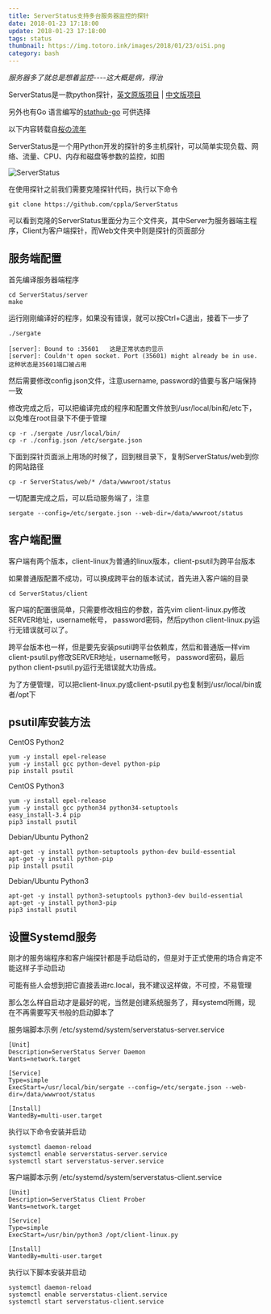```yaml
---
title: ServerStatus支持多台服务器监控的探针
date: 2018-01-23 17:18:00
update: 2018-01-23 17:18:00
tags: status
thumbnail: https://img.totoro.ink/images/2018/01/23/oiSi.png
category: bash
---
```


*服务器多了就总是想着监控----这大概是病，得治*

ServerStatus是一款python探针，[英文原版项目](https://github.com/BotoX/ServerStatus) | [中文版项目](https://github.com/cppla/ServerStatus)

另外也有Go 语言编写的[stathub-go](https://github.com/likexian/stathub-go/blob/master/README-ZH.md) 可供选择
<!--more-->
以下内容转载自[桜の流年](https://min.kiwi/serverstatus/)

ServerStatus是一个用Python开发的探针的多主机探针，可以简单实现负载、网络、流量、CPU、内存和磁盘等参数的监控，如图

![ServerStatus](https://img.totoro.ink/images/2018/01/23/oiSi.png)

在使用探针之前我们需要克隆探针代码，执行以下命令

```
git clone https://github.com/cppla/ServerStatus
```

可以看到克隆的ServerStatus里面分为三个文件夹，其中Server为服务器端主程序，Client为客户端探针，而Web文件夹中则是探针的页面部分

## 服务端配置

首先编译服务器端程序

```
cd ServerStatus/server
make
```

运行刚刚编译好的程序，如果没有错误，就可以按Ctrl+C退出，接着下一步了

```
./sergate

[server]: Bound to :35601   这是正常状态的显示
[server]: Couldn't open socket. Port (35601) might already be in use.   这种状态是35601端口被占用
```

然后需要修改config.json文件，注意username, password的值要与客户端保持一致

修改完成之后，可以把编译完成的程序和配置文件放到/usr/local/bin和/etc下，以免堆在root目录下不便于管理

```
cp -r ./sergate /usr/local/bin/
cp -r ./config.json /etc/sergate.json
```

下面到探针页面派上用场的时候了，回到根目录下，复制ServerStatus/web到你的网站路径

```
cp -r ServerStatus/web/* /data/wwwroot/status
```

一切配置完成之后，可以启动服务端了，注意

```
sergate --config=/etc/sergate.json --web-dir=/data/wwwroot/status
```

## 客户端配置

客户端有两个版本，client-linux为普通的linux版本，client-psutil为跨平台版本

如果普通版配置不成功，可以换成跨平台的版本试试，首先进入客户端的目录

```
cd ServerStatus/client
```

客户端的配置很简单，只需要修改相应的参数，首先vim client-linux.py修改SERVER地址，username帐号， password密码，然后python client-linux.py运行无错误就可以了。

跨平台版本也一样，但是要先安装psutil跨平台依赖库，然后和普通版一样vim client-psutil.py修改SERVER地址，username帐号， password密码，最后python client-psutil.py运行无错误就大功告成。

为了方便管理，可以把client-linux.py或client-psutil.py也复制到/usr/local/bin或者/opt下

## psutil库安装方法

CentOS Python2

```
yum -y install epel-release
yum -y install gcc python-devel python-pip
pip install psutil
```

CentOS Python3

```
yum -y install epel-release
yum -y install gcc python34 python34-setuptools
easy_install-3.4 pip
pip3 install psutil
```

Debian/Ubuntu Python2

```
apt-get -y install python-setuptools python-dev build-essential
apt-get -y install python-pip
pip install psutil
```

Debian/Ubuntu Python3

```
apt-get -y install python3-setuptools python3-dev build-essential
apt-get -y install python3-pip
pip3 install psutil
```

## 设置Systemd服务

刚才的服务端程序和客户端探针都是手动启动的，但是对于正式使用的场合肯定不能这样子手动启动

可能有些人会想到把它直接丢进rc.local，我不建议这样做，不可控，不易管理

那么怎么样自启动才是最好的呢，当然是创建系统服务了，拜systemd所赐，现在不再需要写天书般的启动脚本了

服务端脚本示例     /etc/systemd/system/serverstatus-server.service

```
[Unit]
Description=ServerStatus Server Daemon
Wants=network.target

[Service]
Type=simple
ExecStart=/usr/local/bin/sergate --config=/etc/sergate.json --web-dir=/data/wwwroot/status

[Install]
WantedBy=multi-user.target
```

执行以下命令安装并启动

```
systemctl daemon-reload
systemctl enable serverstatus-server.service
systemctl start serverstatus-server.service
```

客户端脚本示例     /etc/systemd/system/serverstatus-client.service

```
[Unit]
Description=ServerStatus Client Prober
Wants=network.target

[Service]
Type=simple
ExecStart=/usr/bin/python3 /opt/client-linux.py

[Install]
WantedBy=multi-user.target
```

执行以下脚本安装并启动

```
systemctl daemon-reload
systemctl enable serverstatus-client.service
systemctl start serverstatus-client.service
```